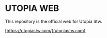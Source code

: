 # UTOPIA WEB

This repository is the official web for Utopia Stw.

[https://utopiastw.com/](utopiastw.com)


